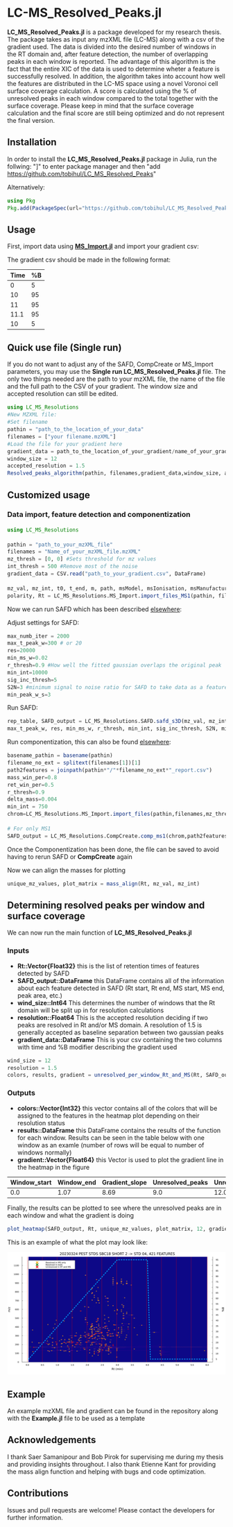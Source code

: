 # LC-MS_Resolved_Peaks.jl

**LC_MS_Resolved_Peaks.jl** is a package developed for my research thesis. The package takes as input any mzXML file (LC-MS) along with a csv of the gradient used. The data is divided into the desired number of windows in the RT domain and, after feature detection, the number of overlapping peaks in each window is reported. The advantage of this algorithm is the fact that the entire XIC of the data is used to determine wheter a feature is successfully resolved. In addition, the algorithm takes into account how well the features are distributed in the LC-MS space using a novel Voronoi cell surface coverage calculation. A score is calculated using the % of unresolved peaks in each window compared to the total together with the surface coverage. Please keep in mind that the surface coverage calculation and the final score are still being optimized and do not represent the final version.

## Installation

In order to install the **LC_MS_Resolved_Peaks.jl** package in Julia, run the follwing: "]" to enter package manager and then "add https://github.com/tobihul/LC_MS_Resolved_Peaks"

Alternatively: 

```julia
using Pkg
Pkg.add(PackageSpec(url="https://github.com/tobihul/LC_MS_Resolved_Peaks"))

```
## Usage

First, import data using [**MS_Import.jl**](https://bitbucket.org/SSamanipour/ms_import.jl/src/master/) and import your gradient csv:

The gradient csv should be made in the following format:

Time | %B
------------ | -------------
0 | 5
10| 95
11| 95
11.1| 95
10| 5

## Quick use file (Single run)
If you do not want to adjust any of the SAFD, CompCreate or MS_Import parameters, you may use the **Single run LC_MS_Resolved_Peaks.jl** file. The only two things needed are the path to your mzXML file, the name of the file and the full path to the CSV of your gradient. The window size and accepted resolution can still be edited.

```julia
using LC_MS_Resolutions
#New MZXML file:
#Set filename
pathin = "path_to_the_location_of_your_data" 
filenames = ["your filename.mzXML"]
#Load the file for your gradient here
gradient_data = path_to_the_location_of_your_gradient/name_of_your_gradient_file.csv", LC_MS_Resolutions.DataFrame)
window_size = 12   
accepted_resolution = 1.5  
Resolved_peaks_algorithm(pathin, filenames,gradient_data,window_size, accepted_resolution)
```
## Customized usage

### Data import, feature detection and componentization
```julia
using LC_MS_Resolutions

pathin = "path_to_your_mzXML_file"
filenames = "Name_of_your_mzXML_file.mzXML"
mz_thresh = [0, 0] #Sets threshold for mz values
int_thresh = 500 #Remove most of the noise
gradient_data = CSV.read("path_to_your_gradient.csv", DataFrame)

mz_val, mz_int, t0, t_end, m, path, msModel, msIonisation, msManufacturer,
polarity, Rt = LC_MS_Resolutions.MS_Import.import_files_MS1(pathin, filenames, mz_thresh, int_thresh)
```
Now we can run SAFD which has been described [elsewhere](https://pubs.acs.org/doi/full/10.1021/acs.analchem.9b02422):

Adjust settings for SAFD:

```julia
max_numb_iter = 2000 
max_t_peak_w=300 # or 20
res=20000
min_ms_w=0.02
r_thresh=0.9 #How well the fitted gaussian overlaps the original peak
min_int=10000
sig_inc_thresh=5
S2N=3 #minimum signal to noise ratio for SAFD to take data as a feature
min_peak_w_s=3
```

Run SAFD: 

```julia
rep_table, SAFD_output = LC_MS_Resolutions.SAFD.safd_s3D(mz_val, mz_int, Rt, FileName, path, max_numb_iter,
max_t_peak_w, res, min_ms_w, r_thresh, min_int, sig_inc_thresh, S2N, min_peak_w_s)
```

Run componentization, this can also be found [elsewhere](https://bitbucket.org/SSamanipour/compcreate.jl/src/master/):

```julia
basename_pathin = basename(pathin)
filename_no_ext = splitext(filenames[1])[1]
path2features = joinpath(pathin*"/"*filename_no_ext*"_report.csv")
mass_win_per=0.8
ret_win_per=0.5
r_thresh=0.9
delta_mass=0.004
min_int = 750
chrom=LC_MS_Resolutions.MS_Import.import_files(pathin,filenames,mz_thresh,int_thresh)

# For only MS1
SAFD_output = LC_MS_Resolutions.CompCreate.comp_ms1(chrom,path2features,mass_win_per,ret_win_per,r_thresh,delta_mass, min_int)
```
Once the Componentization has been done, the file can be saved to avoid having to rerun SAFD or **CompCreate** again

Now we can align the masses for plotting 

```julia
unique_mz_values, plot_matrix = mass_align(Rt, mz_val, mz_int)
```

## Determining resolved peaks per window and surface coverage

We can now run the main function of **LC_MS_Resolved_Peaks.jl**

### Inputs
* **Rt::Vector{Float32}** this is the list of retention times of features detected by SAFD
* **SAFD_output::DataFrame** this DataFrame contains all of the information about each feature detected in SAFD (Rt start, Rt end, MS start, MS end, peak area, etc.)
* **wind_size::Int64** This determines the number of windows that the Rt domain will be split up in for resolution calculations
* **resolution::Float64** This is the accepted resolution deciding if two peaks are resolved in Rt and/or MS domain. A resolution of 1.5 is generally accepted as baseline separation between two gaussian peaks
* **gradient_data::DataFrame** This is your csv containing the two columns with time and %B modifier describing the gradient used

```julia
wind_size = 12
resolution = 1.5
colors, results, gradient = unresolved_per_window_Rt_and_MS(Rt, SAFD_output, wind_size, resolution, gradient_data)
```
### Outputs
* **colors::Vector{Int32}** this vector contains all of the colors that will be assigned to the features in the heatmap plot depending on their resolution status
* **results::DataFrame** this DataFrame contains the results of the function for each window. Results can be seen in the table below with one window as an examle (number of rows will be equal to number of windows normally)
*  **gradient::Vector{Float64}** this Vector is used to plot the gradient line in the heatmap in the figure


Window_start | Window_end | Gradient_slope | Unresolved_peaks | Unresolved_compared_to_window | Unresolved_compared_to_total | Voronoi_surface_coverage | final_score
------------ | ------------- | ------------ | ------------- | ------------ | ------------- | ------------ | -------------
 0.0| 1.07 | 8.69 | 9.0 | 12.0 | 5.0 | 0.5 | 0.4 |



Finally, the results can be plotted to see where the unresolved peaks are in each window and what the gradient is doing

```julia
plot_heatmap(SAFD_output, Rt, unique_mz_values, plot_matrix, 12, gradient_data, colors, filenames, pathin)
```

This is an example of what the plot may look like:

![Alt Text](https://github.com/tobihul/LC_MS_Resolved_Peaks/blob/master/Std_04_heatmap.png?raw=true)

## Example

An example mzXML file and gradient can be found in the repository along with the **Example.jl** file to be used as a template

## Acknowledgements
I thank Saer Samanipour and Bob Pirok for supervising me during my thesis and providing insights throughout. I also thank Etienne Kant for providing the mass align function and helping with bugs and code optimization. 

## Contributions 
Issues and pull requests are welcome! Please contact the developers for further information.
